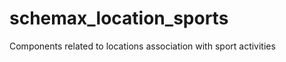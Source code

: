 schemax_location_sports
===================

Components related to locations association with sport activities
